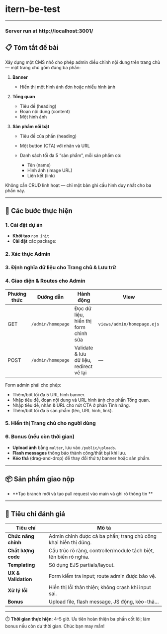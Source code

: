 # itern-be-test
---
### Server run at http://localhost:3001/
## 📋 Tóm tắt đề bài

Xây dựng một CMS nhỏ cho phép admin điều chỉnh nội dung trên trang chủ — một trang chủ gồm đúng ba phần:

1. **Banner**

   * Hiển thị một hình ảnh đơn hoặc nhiều hình ảnh
2. **Tổng quan**

   * Tiêu đề (heading)
   * Đoạn nội dung (content)
   * Một hình ảnh
3. **Sản phẩm nổi bật**

   * Tiêu đề của phần (heading)
   * Một button (CTA) với nhãn và URL
   * Danh sách tối đa 5 “sản phẩm”, mỗi sản phẩm có:

     * Tên (name)
     * Hình ảnh (image URL)
     * Liên kết (link)

Không cần CRUD linh hoạt — chỉ một bản ghi cấu hình duy nhất cho ba phần này.

---

## 🚀 Các bước thực hiện

### 1. Cài đặt dự án

* **Khởi tạo** `npm init`
* **Cài đặt** các package:
### 2. Xác thực Admin
### 3. Định nghĩa dữ liệu cho Trang chủ & Lưu trữ
### 4. Giao diện & Routes cho Admin

| Phương thức | Đường dẫn         | Hành động                                | View                       |
| ----------- | ----------------- | ---------------------------------------- | -------------------------- |
| GET         | `/admin/homepage` | Đọc dữ liệu, hiển thị form chỉnh sửa    | `views/admin/homepage.ejs` |
| POST        | `/admin/homepage` | Validate & lưu dữ liệu, redirect về lại | —                          |

Form admin phải cho phép:

* Thêm/bớt tối đa 5 URL hình banner.
* Nhập tiêu đề, đoạn nội dung và URL hình ảnh cho phần Tổng quan.
* Nhập tiêu đề, nhãn & URL cho nút CTA ở phần Tính năng.
* Thêm/bớt tối đa 5 sản phẩm (tên, URL hình, link).

### 5. Hiển thị Trang chủ cho người dùng

### 6. Bonus (nếu còn thời gian)

* **Upload ảnh** bằng `multer`, lưu vào `/public/uploads`.
* **Flash messages** thông báo thành công/thất bại khi lưu.
* **Kéo thả** (drag-and-drop) để thay đổi thứ tự banner hoặc sản phẩm.

---

## 📦 Sản phẩm giao nộp
* **Tạo branch mới và tạo pull request vào main và ghi rõ thông tin **
---

## 📝 Tiêu chí đánh giá

| Tiêu chí            | Mô tả                                                             |
| ------------------- | ----------------------------------------------------------------- |
| **Chức năng chính** | Admin chỉnh được cả ba phần; trang chủ công khai hiển thị đúng.   |
| **Chất lượng code** | Cấu trúc rõ ràng, controller/module tách biệt, tên biến rõ nghĩa. |
| **Templating**      | Sử dụng EJS partials/layout.                                      |
| **UX & Validation** | Form kiểm tra input; route admin được bảo vệ.                     |
| **Xử lý lỗi**       | Hiển thị lỗi thân thiện; không crash khi input sai.               |
| **Bonus**           | Upload file, flash message, JS động, kéo-thả…                     |

---

⏱️ **Thời gian thực hiện**: 4–5 giờ. Ưu tiên hoàn thiện ba phần cốt lõi; làm bonus nếu còn dư thời gian. Chúc bạn may mắn!
